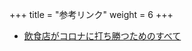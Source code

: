 +++
title = "参考リンク"
weight = 6
+++

- [飲食店がコロナに打ち勝つためのすべて](https://note.com/arigatto/n/n70bc7570e547)
